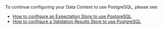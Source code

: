 To continue configuring your Data Context to use PostgreSQL, please see:
- [How to configure an Expectation Store to use PostgreSQL](docs/guides/setup/configuring_metadata_stores/how_to_configure_an_expectation_store_to_postgresql.md)
- [How to configure a Validation Results Store to use PostgreSQL](docs/guides/setup/configuring_metadata_stores/how_to_configure_a_validation_result_store_to_postgresql.md)
